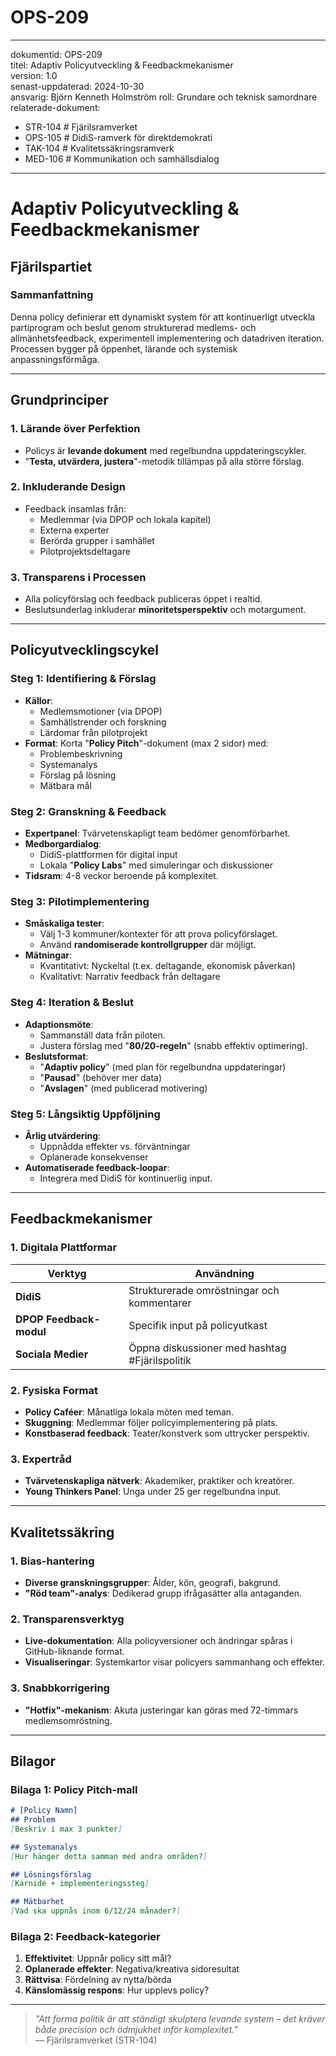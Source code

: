 # OPS-209  
---  
dokumentid: OPS-209  
titel: Adaptiv Policyutveckling & Feedbackmekanismer  
version: 1.0  
senast-uppdaterad: 2024-10-30  
ansvarig: Björn Kenneth Holmström
roll: Grundare och teknisk samordnare
relaterade-dokument:  
  - STR-104 # Fjärilsramverket  
  - OPS-105 # DidiS-ramverk för direktdemokrati  
  - TAK-104 # Kvalitetssäkringsramverk  
  - MED-106 # Kommunikation och samhällsdialog  
---  

# Adaptiv Policyutveckling & Feedbackmekanismer  
## Fjärilspartiet  

### Sammanfattning  
Denna policy definierar ett dynamiskt system för att kontinuerligt utveckla partiprogram och beslut genom strukturerad medlems- och allmänhetsfeedback, experimentell implementering och datadriven iteration. Processen bygger på öppenhet, lärande och systemisk anpassningsförmåga.  

---

## Grundprinciper  

### 1. **Lärande över Perfektion**  
- Policys är **levande dokument** med regelbundna uppdateringscykler.  
- "**Testa, utvärdera, justera**"-metodik tillämpas på alla större förslag.  

### 2. **Inkluderande Design**  
- Feedback insamlas från:  
  - Medlemmar (via DPOP och lokala kapitel)  
  - Externa experter  
  - Berörda grupper i samhället  
  - Pilotprojektsdeltagare  

### 3. **Transparens i Processen**  
- Alla policyförslag och feedback publiceras öppet i realtid.  
- Beslutsunderlag inkluderar **minoritetsperspektiv** och motargument.  

---

## Policyutvecklingscykel  

### Steg 1: **Identifiering & Förslag**  
- **Källor**:  
  - Medlemsmotioner (via DPOP)  
  - Samhällstrender och forskning  
  - Lärdomar från pilotprojekt  
- **Format**: Korta "**Policy Pitch**"-dokument (max 2 sidor) med:  
  - Problembeskrivning  
  - Systemanalys  
  - Förslag på lösning  
  - Mätbara mål  

### Steg 2: **Granskning & Feedback**  
- **Expertpanel**: Tvärvetenskapligt team bedömer genomförbarhet.  
- **Medborgardialog**:  
  - DidiS-plattformen för digital input  
  - Lokala "**Policy Labs**" med simuleringar och diskussioner  
- **Tidsram**: 4-8 veckor beroende på komplexitet.  

### Steg 3: **Pilotimplementering**  
- **Småskaliga tester**:  
  - Välj 1-3 kommuner/kontexter för att prova policyförslaget.  
  - Använd **randomiserade kontrollgrupper** där möjligt.  
- **Mätningar**:  
  - Kvantitativt: Nyckeltal (t.ex. deltagande, ekonomisk påverkan)  
  - Kvalitativt: Narrativ feedback från deltagare  

### Steg 4: **Iteration & Beslut**  
- **Adaptionsmöte**:  
  - Sammanställ data från piloten.  
  - Justera förslag med "**80/20-regeln**" (snabb effektiv optimering).  
- **Beslutsformat**:  
  - "**Adaptiv policy**" (med plan för regelbundna uppdateringar)  
  - "**Pausad**" (behöver mer data)  
  - "**Avslagen**" (med publicerad motivering)  

### Steg 5: **Långsiktig Uppföljning**  
- **Årlig utvärdering**:  
  - Uppnådda effekter vs. förväntningar  
  - Oplanerade konsekvenser  
- **Automatiserade feedback-loopar**:  
  - Integrera med DidiS för kontinuerlig input.  

---

## Feedbackmekanismer  

### 1. **Digitala Plattformar**  
| Verktyg | Användning |  
|---------|------------|  
| **DidiS** | Strukturerade omröstningar och kommentarer |  
| **DPOP Feedback-modul** | Specifik input på policyutkast |  
| **Sociala Medier** | Öppna diskussioner med hashtag #Fjärilspolitik |  

### 2. **Fysiska Format**  
- **Policy Caféer**: Månatliga lokala möten med teman.  
- **Skuggning**: Medlemmar följer policyimplementering på plats.  
- **Konstbaserad feedback**: Teater/konstverk som uttrycker perspektiv.  

### 3. **Expertråd**  
- **Tvärvetenskapliga nätverk**: Akademiker, praktiker och kreatörer.  
- **Young Thinkers Panel**: Unga under 25 ger regelbundna input.  

---

## Kvalitetssäkring  

### 1. **Bias-hantering**  
- **Diverse granskningsgrupper**: Ålder, kön, geografi, bakgrund.  
- **"Röd team"-analys**: Dedikerad grupp ifrågasätter alla antaganden.  

### 2. **Transparensverktyg**  
- **Live-dokumentation**: Alla policyversioner och ändringar spåras i GitHub-liknande format.  
- **Visualiseringar**: Systemkartor visar policyers sammanhang och effekter.  

### 3. **Snabbkorrigering**  
- **"Hotfix"-mekanism**: Akuta justeringar kan göras med 72-timmars medlemsomröstning.  

---

## Bilagor  

### Bilaga 1: Policy Pitch-mall  
```markdown
# [Policy Namn]  
## Problem  
[Beskriv i max 3 punkter]  

## Systemanalys  
[Hur hänger detta samman med andra områden?]  

## Lösningsförslag  
[Kärnidé + implementeringssteg]  

## Mätbarhet  
[Vad ska uppnås inom 6/12/24 månader?]  
```

### Bilaga 2: Feedback-kategorier  
1. **Effektivitet**: Uppnår policy sitt mål?  
2. **Oplanerade effekter**: Negativa/kreativa sidoresultat  
3. **Rättvisa**: Fördelning av nytta/börda  
4. **Känslomässig respons**: Hur upplevs policy?  

---

> *"Att forma politik är att ständigt skulptera levande system – det kräver både precision och ödmjukhet inför komplexitet."*  
> — Fjärilsramverket (STR-104)  
